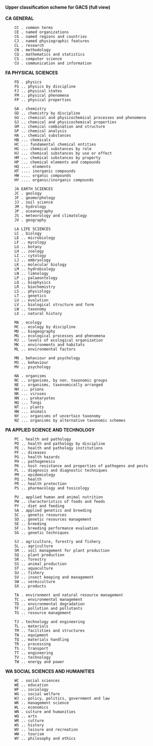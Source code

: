 #### Upper classification scheme for GACS (full view)

__CA GENERAL__  

        CC . common terms  
        CE . named organizations  
        CG . named regions and countries  
        CJ . named physiographic features  
        CL . research  
        CN . methodology  
        CQ . mathematics and statistics  
        CS . computer science  
        CU . communication and information  

__FA PHYSICAL SCIENCES__  

        FD . physics  
        FG .. physics by discipline  
        FJ .. physical states  
        FM .. physical phenomena  
        FP .. physical properties  

        GA . chemistry  
        GD .. chemistry by discipline  
        GG .. chemical and physicochemical processes and phenomena  
        GJ .. chemical and physicochemical properties  
        GM .. chemical combination and structure  
        GP .. chemical analysis  
        HA .. chemical substances  
        HB ... chemicals  
        HC ... fundamental chemical entities  
        HG ... chemical substances by role  
        HJ ... chemical substances by use or effect  
        HM ... chemical substances by property  
        HP ... chemical elements and compounds  
        HQ .... elements  
        HT .... inorganic compounds  
        HW .... organic compounds  
        HY .... organic/inorganic compounds  

        JA EARTH SCIENCES  
        JC . geology  
        JF . geomorphology  
        JJ . soil science  
        JM . hydrology  
        JP . oceanography  
        JS . meteorology and climatology  
        JV . geography  

        LA LIFE SCIENCES  
        LC . biology  
        LE .. microbiology  
        LF .. mycology  
        LG .. botany  
        LH .. zoology  
        LI .. cytology  
        LJ .. embryology  
        LK .. molecular biology  
        LM .. hydrobiology  
        LN .. limnology  
        LP .. palaeontology  
        LQ .. biophysics  
        LR .. biochemistry  
        LS .. physiology  
        LT .. genetics  
        LU .. evolution  
        LV .. biological structure and form  
        LW .. taxonomy  
        LX .. natural history  

        MA . ecology  
        MC .. ecology by discipline  
        MD .. biogeography  
        MG .. ecological processes and phenomena  
        MJ .. levels of ecological organization  
        MK .. environments and habitats  
        ML .. environmental factors  

        MN . behaviour and psychology  
        MS .. behaviour  
        MV .. psychology  

        NA . organisms  
        NC .. organisms, by non. taxonomic groups  
        NE .. organisms, taxonomically arranged  
        NH ... prions  
        NK ... viruses  
        NN ... prokaryotes  
        NQ ... fungi  
        NT ... plants  
        NW ... animals  
        NY ... organisms of uncertain taxonomy  
        NZ ... organisms by alternative taxonomic schemes  

__PA APPLIED SCIENCE AND TECHNOLOGY__  

        PC . health and pathology  
        PD .. health and pathology by discipline  
        PE .. health and pathology institutions  
        PF .. diseases  
        PG .. health hazards  
        PH .. pathogenesis  
        PK .. host resistance and properties of pathogens and pests  
        PL .. diagnosis and diagnostic techniques  
        PM .. epidemiology  
        PQ .. health  
        PR .. health protection  
        PS .. pharmacology and toxicology  

        PU . applied human and animal nutrition  
        PW .. characteristics of foods and feeds  
        PY .. diet and feeding  
        SA . applied genetics and breeding  
        SC .. genetic resources  
        SD .. genetic resources management  
        SE .. breeding  
        SF .. breeding performance evaluation  
        SG .. genetic techniques  

        SJ . agriculture, forestry and fishery  
        SL .. agriculture  
        SM .. soil management for plant production  
        SQ .. plant production  
        SR .. forestry  
        SS .. animal production  
        ST .. aquaculture  
        SU .. fishery  
        SV .. insect keeping and management  
        SW .. vermiculture  
        SX .. products  

        TA . environment and natural resource management  
        TC .. environmental management  
        TD .. environmental degradation  
        TF .. pollution and pollutants  
        TG .. resource management  

        TJ . technology and engineering  
        TL .. materials  
        TM .. facilities and structures  
        TN .. equipment  
        TQ .. materials handling  
        TR .. processing  
        TS .. transport  
        TT .. engineering  
        TV .. technology  
        TW .. energy and power  

__WA SOCIAL SCIENCES AND HUMANITIES__  

        WC . social sciences  
        WE .. education  
        WF .. sociology  
        WG .. social welfare  
        WJ .. policy, politics, government and law  
        WK .. management science  
        WL .. economics  
        WN . culture and humanities  
        WQ .. arts  
        WR .. culture  
        WS .. history  
        WV .. leisure and recreation  
        WW .. tourism  
        WY .. philosophy and ethics  

